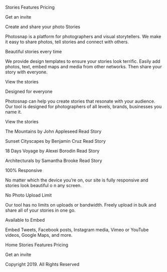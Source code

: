 Stories
  Features
  Pricing

  Get an invite

  Create and share your photo Stories

  Photosnap is a platform for photographers and visual storytellers. We make it 
  easy to share photos, tell stories and connect with others.

  Beautiful stories every time
  
  We provide design templates to ensure your stories look terrific. Easily add 
  photos, text, embed maps and media from other networks. Then share your story 
  with everyone.

  View the stories

  Designed for everyone

  Photosnap can help you create stories that resonate with your audience.  Our 
  tool is designed for photographers of all levels, brands, businesses you name it. 

  View the stories

  The Mountains
  by John Appleseed
  Read Story

  Sunset Cityscapes
  by Benjamin Cruz
  Read Story

  18 Days Voyage
  by Alexei Borodin
  Read Story

  Architecturals
  by Samantha Brooke
  Read Story

  100% Responsive

  No matter which the device you’re on, our site is fully responsive and stories 
  look beautiful o n any screen.

  No Photo Upload Limit

  Our tool has no limits on uploads or bandwidth. Freely upload in bulk and 
  share all of your stories in one go.

  Available to Embed

  Embed Tweets, Facebook posts, Instagram media, Vimeo or YouTube videos, 
  Google Maps, and more. 

  Home
  Stories
  Features
  Pricing

  Get an invite

  Copyright 2019. All Rights Reserved